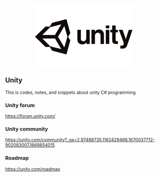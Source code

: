 <p align="center">
<img src="img/Unity-Logo.png" height="200px">
</p>

## Unity
This is codes, notes, and snippets about unity C# programming


### Unity forum
https://forum.unity.com/

### Unity community
https://unity.com/community?_ga=2.97488735.1162429466.1670037712-902083007.1669854015


### Roadmap
https://unity.com/roadmap

